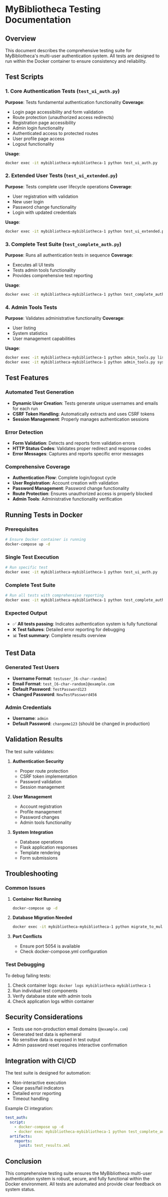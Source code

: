 # MyBibliotheca Testing Documentation

## Overview

This document describes the comprehensive testing suite for MyBibliotheca's multi-user authentication system. All tests are designed to run within the Docker container to ensure consistency and reliability.

## Test Scripts

### 1. Core Authentication Tests (`test_ui_auth.py`)

**Purpose**: Tests fundamental authentication functionality
**Coverage**:
- Login page accessibility and form validation
- Route protection (unauthorized access redirects)
- Registration page accessibility
- Admin login functionality
- Authenticated access to protected routes
- User profile page access
- Logout functionality

**Usage**:
```bash
docker exec -it mybibliotheca-mybibliotheca-1 python test_ui_auth.py
```

### 2. Extended User Tests (`test_ui_extended.py`)

**Purpose**: Tests complete user lifecycle operations
**Coverage**:
- User registration with validation
- New user login
- Password change functionality
- Login with updated credentials

**Usage**:
```bash
docker exec -it mybibliotheca-mybibliotheca-1 python test_ui_extended.py
```

### 3. Complete Test Suite (`test_complete_auth.py`)

**Purpose**: Runs all authentication tests in sequence
**Coverage**:
- Executes all UI tests
- Tests admin tools functionality
- Provides comprehensive test reporting

**Usage**:
```bash
docker exec -it mybibliotheca-mybibliotheca-1 python test_complete_auth.py
```

### 4. Admin Tools Tests

**Purpose**: Validates administrative functionality
**Coverage**:
- User listing
- System statistics
- User management capabilities

**Usage**:
```bash
docker exec -it mybibliotheca-mybibliotheca-1 python admin_tools.py list-users
docker exec -it mybibliotheca-mybibliotheca-1 python admin_tools.py system-stats
```

## Test Features

### Automated Test Generation
- **Dynamic User Creation**: Tests generate unique usernames and emails for each run
- **CSRF Token Handling**: Automatically extracts and uses CSRF tokens
- **Session Management**: Properly manages authentication sessions

### Error Detection
- **Form Validation**: Detects and reports form validation errors
- **HTTP Status Codes**: Validates proper redirect and response codes
- **Error Messages**: Captures and reports specific error messages

### Comprehensive Coverage
- **Authentication Flow**: Complete login/logout cycle
- **User Registration**: Account creation with validation
- **Password Management**: Password change functionality
- **Route Protection**: Ensures unauthorized access is properly blocked
- **Admin Tools**: Administrative functionality verification

## Running Tests in Docker

### Prerequisites
```bash
# Ensure Docker container is running
docker-compose up -d
```

### Single Test Execution
```bash
# Run specific test
docker exec -it mybibliotheca-mybibliotheca-1 python test_ui_auth.py
```

### Complete Test Suite
```bash
# Run all tests with comprehensive reporting
docker exec -it mybibliotheca-mybibliotheca-1 python test_complete_auth.py
```

### Expected Output
- ✅ **All tests passing**: Indicates authentication system is fully functional
- ❌ **Test failures**: Detailed error reporting for debugging
- 📊 **Test summary**: Complete results overview

## Test Data

### Generated Test Users
- **Username Format**: `testuser_[6-char-random]`
- **Email Format**: `test_[6-char-random]@example.com`
- **Default Password**: `TestPassword123`
- **Changed Password**: `NewTestPassword456`

### Admin Credentials
- **Username**: `admin`
- **Default Password**: `changeme123` (should be changed in production)

## Validation Results

The test suite validates:

1. **Authentication Security**
   - Proper route protection
   - CSRF token implementation
   - Password validation
   - Session management

2. **User Management**
   - Account registration
   - Profile management
   - Password changes
   - Admin tools functionality

3. **System Integration**
   - Database operations
   - Flask application responses
   - Template rendering
   - Form submissions

## Troubleshooting

### Common Issues

1. **Container Not Running**
   ```bash
   docker-compose up -d
   ```

2. **Database Migration Needed**
   ```bash
   docker exec -it mybibliotheca-mybibliotheca-1 python migrate_to_multi_user.py
   ```

3. **Port Conflicts**
   - Ensure port 5054 is available
   - Check docker-compose.yml configuration

### Test Debugging

To debug failing tests:
1. Check container logs: `docker logs mybibliotheca-mybibliotheca-1`
2. Run individual test components
3. Verify database state with admin tools
4. Check application logs within container

## Security Considerations

- Tests use non-production email domains (`@example.com`)
- Generated test data is ephemeral
- No sensitive data is exposed in test output
- Admin password reset requires interactive confirmation

## Integration with CI/CD

The test suite is designed for automation:
- Non-interactive execution
- Clear pass/fail indicators
- Detailed error reporting
- Timeout handling

Example CI integration:
```yaml
test_auth:
  script:
    - docker-compose up -d
    - docker exec mybibliotheca-mybibliotheca-1 python test_complete_auth.py
  artifacts:
    reports:
      junit: test_results.xml
```

## Conclusion

This comprehensive testing suite ensures the MyBibliotheca multi-user authentication system is robust, secure, and fully functional within the Docker environment. All tests are automated and provide clear feedback on system status.
